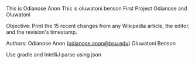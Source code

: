 This is Odianose Anon
This is oluwatoni benson
First Project Odianose and Oluwatoni

Objective: Print the 15 recent changes from any Wikipedia article, the editor, and the revision's timestamp.

Authors: Odianose Anon (odianose.anon@bsu.edu) Oluwatoni Benson

Use gradle and IntelliJ 
parse using json

